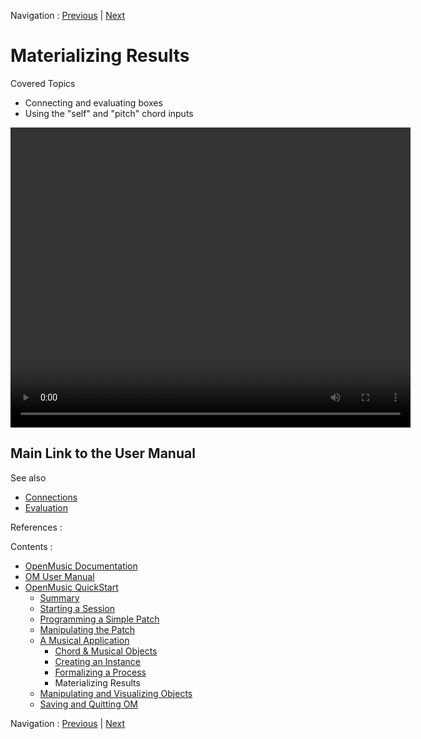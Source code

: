 Navigation : [Previous](4cApplication "page
précédente\(Formalizing a Process\)") | [Next](5_CompletEdition
"Next\(Manipulating and Visualizing Objects\)")


# Materializing Results

Covered Topics

  * Connecting and evaluating boxes
  * Using the "self" and "pitch" chord inputs 
  
<video width="640" height="480" controls>
  <source src="../videos/4dApplication.mp4" type="video/mp4">
</video>
  

## Main Link to the User Manual

See also

  * [Connections](Connections)
  * [Evaluation](Evaluation)

References :

Contents :

  * [OpenMusic Documentation](OM-Documentation)
  * [OM User Manual](OM-User-Manual)
  * [OpenMusic QuickStart](QuickStart-Chapters)
    * [Summary](Intro_1)
    * [Starting a Session](1_StartSession)
    * [Programming a Simple Patch](2_progpatch)
    * [Manipulating the Patch](3ManipPatch)
    * [A Musical Application](4_MusicalAp)
      * [Chord & Musical Objects](4aApplication)
      * [Creating an Instance](4bApplication)
      * [Formalizing a Process](4cApplication)
      * Materializing Results
    * [Manipulating and Visualizing Objects](5_CompletEdition)
    * [Saving and Quitting OM](6_Quit)

Navigation : [Previous](4cApplication "page
précédente\(Formalizing a Process\)") | [Next](5_CompletEdition
"Next\(Manipulating and Visualizing Objects\)")

